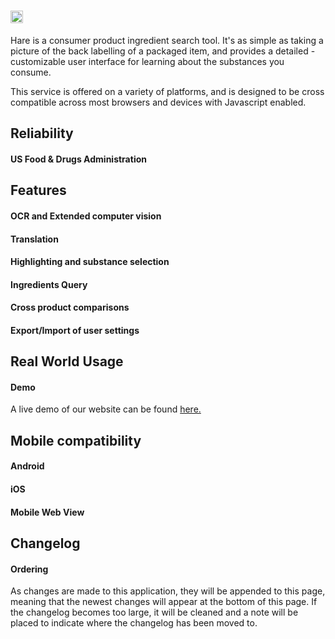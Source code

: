 # <a href='m.senghare.xyz:8080'><img src='' height='20' width='20' alt='Hare Logo' aria-label='m.senghare.xyz'/></a> 

Hare is a consumer product ingredient search tool. It's as simple as taking a picture of the back labelling of a packaged item, and provides a detailed - customizable user interface for learning about the substances you consume. 


This service is offered on a variety of platforms, and is designed to be cross compatible across most browsers and devices with Javascript enabled.

## Reliability

#### US Food & Drugs Administration 

## Features 

#### OCR and Extended computer vision

#### Translation

#### Highlighting and substance selection 

#### Ingredients Query 

#### Cross product comparisons 

#### Export/Import of user settings 

## Real World Usage

#### Demo
A live demo of our website can be found [here.](m.senghare.xyz:8080) 

## Mobile compatibility 

#### Android 

#### iOS

#### Mobile Web View 

## Changelog

#### Ordering 
As changes are made to this application, they will be appended to this page, meaning that the newest changes will appear at the bottom of this page. If the changelog becomes too large, it will be cleaned and a note will be placed to indicate where the changelog has been moved to. 
